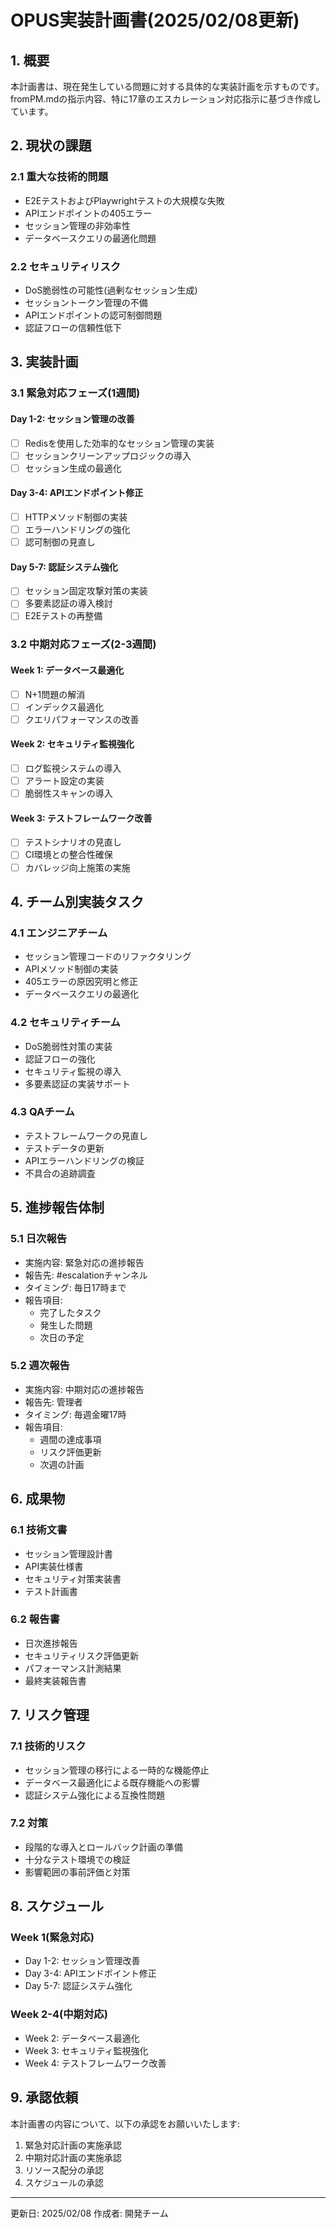 # OPUS実装計画書(2025/02/08更新)

## 1. 概要

本計画書は、現在発生している問題に対する具体的な実装計画を示すものです。fromPM.mdの指示内容、特に17章のエスカレーション対応指示に基づき作成しています。

## 2. 現状の課題

### 2.1 重大な技術的問題

- E2EテストおよびPlaywrightテストの大規模な失敗
- APIエンドポイントの405エラー
- セッション管理の非効率性
- データベースクエリの最適化問題

### 2.2 セキュリティリスク

- DoS脆弱性の可能性(過剰なセッション生成)
- セッショントークン管理の不備
- APIエンドポイントの認可制御問題
- 認証フローの信頼性低下

## 3. 実装計画

### 3.1 緊急対応フェーズ(1週間)

#### Day 1-2: セッション管理の改善

- [ ] Redisを使用した効率的なセッション管理の実装
- [ ] セッションクリーンアップロジックの導入
- [ ] セッション生成の最適化

#### Day 3-4: APIエンドポイント修正

- [ ] HTTPメソッド制御の実装
- [ ] エラーハンドリングの強化
- [ ] 認可制御の見直し

#### Day 5-7: 認証システム強化

- [ ] セッション固定攻撃対策の実装
- [ ] 多要素認証の導入検討
- [ ] E2Eテストの再整備

### 3.2 中期対応フェーズ(2-3週間)

#### Week 1: データベース最適化

- [ ] N+1問題の解消
- [ ] インデックス最適化
- [ ] クエリパフォーマンスの改善

#### Week 2: セキュリティ監視強化

- [ ] ログ監視システムの導入
- [ ] アラート設定の実装
- [ ] 脆弱性スキャンの導入

#### Week 3: テストフレームワーク改善

- [ ] テストシナリオの見直し
- [ ] CI環境との整合性確保
- [ ] カバレッジ向上施策の実施

## 4. チーム別実装タスク

### 4.1 エンジニアチーム

- セッション管理コードのリファクタリング
- APIメソッド制御の実装
- 405エラーの原因究明と修正
- データベースクエリの最適化

### 4.2 セキュリティチーム

- DoS脆弱性対策の実装
- 認証フローの強化
- セキュリティ監視の導入
- 多要素認証の実装サポート

### 4.3 QAチーム

- テストフレームワークの見直し
- テストデータの更新
- APIエラーハンドリングの検証
- 不具合の追跡調査

## 5. 進捗報告体制

### 5.1 日次報告

- 実施内容: 緊急対応の進捗報告
- 報告先: #escalationチャンネル
- タイミング: 毎日17時まで
- 報告項目:
  - 完了したタスク
  - 発生した問題
  - 次日の予定

### 5.2 週次報告

- 実施内容: 中期対応の進捗報告
- 報告先: 管理者
- タイミング: 毎週金曜17時
- 報告項目:
  - 週間の達成事項
  - リスク評価更新
  - 次週の計画

## 6. 成果物

### 6.1 技術文書

- セッション管理設計書
- API実装仕様書
- セキュリティ対策実装書
- テスト計画書

### 6.2 報告書

- 日次進捗報告
- セキュリティリスク評価更新
- パフォーマンス計測結果
- 最終実装報告書

## 7. リスク管理

### 7.1 技術的リスク

- セッション管理の移行による一時的な機能停止
- データベース最適化による既存機能への影響
- 認証システム強化による互換性問題

### 7.2 対策

- 段階的な導入とロールバック計画の準備
- 十分なテスト環境での検証
- 影響範囲の事前評価と対策

## 8. スケジュール

### Week 1(緊急対応)

- Day 1-2: セッション管理改善
- Day 3-4: APIエンドポイント修正
- Day 5-7: 認証システム強化

### Week 2-4(中期対応)

- Week 2: データベース最適化
- Week 3: セキュリティ監視強化
- Week 4: テストフレームワーク改善

## 9. 承認依頼

本計画書の内容について、以下の承認をお願いいたします:

1. 緊急対応計画の実施承認
2. 中期対応計画の実施承認
3. リソース配分の承認
4. スケジュールの承認

---

更新日: 2025/02/08
作成者: 開発チーム
